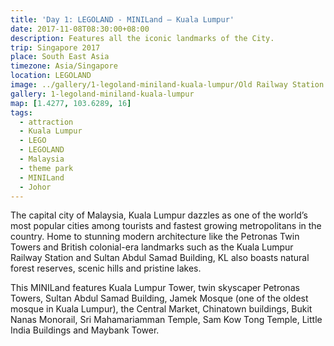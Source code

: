 ```yaml
---
title: 'Day 1: LEGOLAND - MINILand – Kuala Lumpur'
date: 2017-11-08T08:30:00+08:00
description: Features all the iconic landmarks of the City.
trip: Singapore 2017
place: South East Asia
timezone: Asia/Singapore
location: LEGOLAND
image: ../gallery/1-legoland-miniland-kuala-lumpur/Old Railway Station (2).jpeg
gallery: 1-legoland-miniland-kuala-lumpur
map: [1.4277, 103.6289, 16]
tags:
  - attraction
  - Kuala Lumpur
  - LEGO
  - LEGOLAND
  - Malaysia
  - theme park
  - MINILand
  - Johor
---
```


The capital city of Malaysia, Kuala Lumpur dazzles as one of the world’s most popular cities among tourists and fastest growing metropolitans in the country. Home to stunning modern architecture like the Petronas Twin Towers and British colonial-era landmarks such as the Kuala Lumpur Railway Station and Sultan Abdul Samad Building, KL also boasts natural forest reserves, scenic hills and pristine lakes.

This MINILand features Kuala Lumpur Tower, twin skyscaper Petronas Towers, Sultan Abdul Samad Building, Jamek Mosque (one of the oldest mosque in Kuala Lumpur), the Central Market, Chinatown buildings, Bukit Nanas Monorail, Sri Mahamariamman Temple, Sam Kow Tong Temple, Little India Buildings and Maybank Tower.
